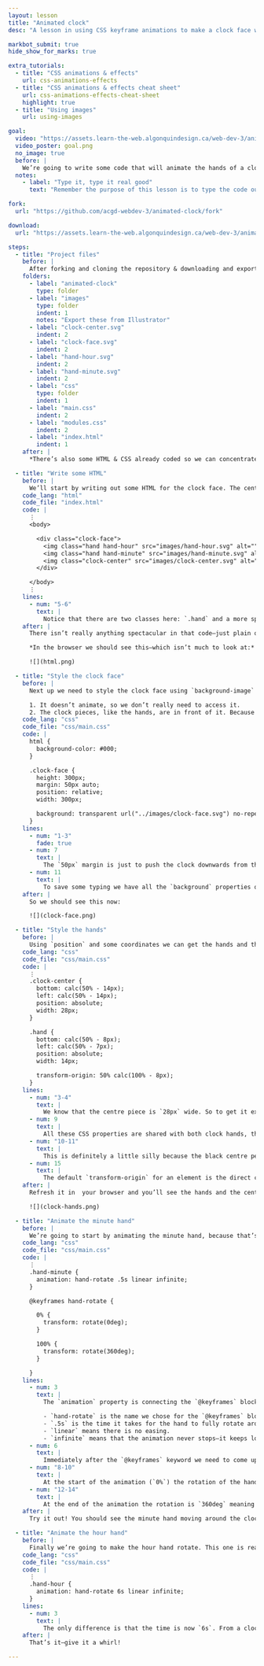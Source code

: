 ```yaml
---
layout: lesson
title: "Animated clock"
desc: "A lesson in using CSS keyframe animations to make a clock face with rotating hands."

markbot_submit: true
hide_show_for_marks: true

extra_tutorials:
  - title: "CSS animations & effects"
    url: css-animations-effects
  - title: "CSS animations & effects cheat sheet"
    url: css-animations-effects-cheat-sheet
    highlight: true
  - title: "Using images"
    url: using-images

goal:
  video: "https://assets.learn-the-web.algonquindesign.ca/web-dev-3/animated-clock/goal.mp4"
  video_poster: goal.png
  no_image: true
  before: |
    We’re going to write some code that will animate the hands of a clock around to simulate 12 hours. We’ll be using CSS `@keyframes` and a bunch of SVG graphics to complete the animation.
  notes:
    - label: "Type it, type it real good"
      text: "Remember the purpose of this lesson is to type the code out yourself—build up that muscle memory in your fingers!"

fork:
  url: "https://github.com/acgd-webdev-3/animated-clock/fork"

download:
  url: "https://assets.learn-the-web.algonquindesign.ca/web-dev-3/animated-clock-download.zip"

steps:
  - title: "Project files"
    before: |
      After forking and cloning the repository & downloading and exporting the files you should have the following folder structure:
    folders:
      - label: "animated-clock"
        type: folder
      - label: "images"
        type: folder
        indent: 1
        notes: "Export these from Illustrator"
      - label: "clock-center.svg"
        indent: 2
      - label: "clock-face.svg"
        indent: 2
      - label: "hand-hour.svg"
        indent: 2
      - label: "hand-minute.svg"
        indent: 2
      - label: "css"
        type: folder
        indent: 1
      - label: "main.css"
        indent: 2
      - label: "modules.css"
        indent: 2
      - label: "index.html"
        indent: 1
    after: |
      *There’s also some HTML & CSS already coded so we can concentrate completely on styling the clock and making it animate.*

  - title: "Write some HTML"
    before: |
      We’ll start by writing out some HTML for the clock face. The centre piece and the two hands will be `<img>` tags, but the clock face will be a `background-image`
    code_lang: "html"
    code_file: "index.html"
    code: |
      ⋮
      <body>

        <div class="clock-face">
          <img class="hand hand-hour" src="images/hand-hour.svg" alt="">
          <img class="hand hand-minute" src="images/hand-minute.svg" alt="">
          <img class="clock-center" src="images/clock-center.svg" alt="">
        </div>

      </body>
      ⋮
    lines:
      - num: "5-6"
        text: |
          Notice that there are two classes here: `.hand` and a more specific one. We’re going to save some typing by putting the common CSS on the `.hand` class.
    after: |
      There isn’t really anything spectacular in that code—just plain ol’ HTML.

      *In the browser we should see this—which isn’t much to look at:*

      ![](html.png)

  - title: "Style the clock face"
    before: |
      Next up we need to style the clock face using `background-image` and a few other small things. It makes the most sense to use a `background-image` for the clock face for two reasons:

      1. It doesn’t animate, so we don’t really need to access it.
      2. The clock pieces, like the hands, are in front of it. Because the clock face is a background image it’s much less work to get the bits in front.
    code_lang: "css"
    code_file: "css/main.css"
    code: |
      html {
        background-color: #000;
      }

      .clock-face {
        height: 300px;
        margin: 50px auto;
        position: relative;
        width: 300px;

        background: transparent url("../images/clock-face.svg") no-repeat center center;
      }
    lines:
      - num: "1-3"
        fade: true
      - num: 7
        text: |
          The `50px` margin is just to push the clock downwards from the top a little bit—we’d probably use `.pad-top` or something in a real website.
      - num: 11
        text: |
          To save some typing we have all the `background` properties on one line: `color`, `image`, `repeat`, `position`
    after: |
      So we should see this now:

      ![](clock-face.png)

  - title: "Style the hands"
    before: |
      Using `position` and some coordinates we can get the hands and the centre piece of the clock in place.
    code_lang: "css"
    code_file: "css/main.css"
    code: |
      ⋮
      .clock-center {
        bottom: calc(50% - 14px);
        left: calc(50% - 14px);
        position: absolute;
        width: 28px;
      }

      .hand {
        bottom: calc(50% - 8px);
        left: calc(50% - 7px);
        position: absolute;
        width: 14px;

        transform-origin: 50% calc(100% - 8px);
      }
    lines:
      - num: "3-4"
        text: |
          We know that the centre piece is `28px` wide. So to get it exactly in the centre of the clock face we can set the `left` & `bottom` coordinates to `50% - 14px` (`14px` being half of `28px`).
      - num: 9
        text: |
          All these CSS properties are shared with both clock hands, that’s why we’re targeting the `.hand` class.
      - num: "10-11"
        text: |
          This is definitely a little silly because the black centre peice covers it but I wanted to create the impression that the clock hands weren’t pivoting on their edge, but that they had like a physical “pin” set in the bottom center of the rounded part—so I positioned them in a “realistic” fashion.
      - num: 15
        text: |
          The default `transform-origin` for an element is the direct centre—that doesn’t make sense for a clock hand. So this will change the anchor point to be placed in my invisible “pin” rotation point for the clock hands.
    after: |
      Refresh it in  your browser and you’ll see the hands and the centre piece are nicely aligned.

      ![](clock-hands.png)

  - title: "Animate the minute hand"
    before: |
      We’re going to start by animating the minute hand, because that’s the one we can see right now. We’ll need a `@keyframes` block and an `animation` property targeted at just that single hand.
    code_lang: "css"
    code_file: "css/main.css"
    code: |
      ⋮
      .hand-minute {
        animation: hand-rotate .5s linear infinite;
      }

      @keyframes hand-rotate {

        0% {
          transform: rotate(0deg);
        }

        100% {
          transform: rotate(360deg);
        }

      }
    lines:
      - num: 3
        text: |
          The `animation` property is connecting the `@keyframes` block with this element. We are specifying the following things:

          - `hand-rotate` is the name we chose for the `@keyframes` block.
          - `.5s` is the time it takes for the hand to fully rotate around the clock.
          - `linear` means there is no easing.
          - `infinite` means that the animation never stops—it keeps looping.
      - num: 6
        text: |
          Immediately after the `@keyframes` keyword we need to come up with a name for this block, here we are naming these keyframes `hand-rotate`
      - num: "8-10"
        text: |
          At the start of the animation (`0%`) the rotation of the hand is `0deg`
      - num: "12-14"
        text: |
          At the end of the animation the rotation is `360deg` meaning the hand will complete a full rotation around a circle.
    after: |
      Try it out! You should see the minute hand moving around the clock.

  - title: "Animate the hour hand"
    before: |
      Finally we’re going to make the hour hand rotate. This one is really easy because it’s animation is exactly the same as the minute hand—it just takes a longer time to rotate.
    code_lang: "css"
    code_file: "css/main.css"
    code: |
      ⋮
      .hand-hour {
        animation: hand-rotate 6s linear infinite;
      }
    lines:
      - num: 3
        text: |
          The only difference is that the time is now `6s`. From a clock perspective this allows the minute hand to rotate 12 times, 1 rotation for each hour, while the hour hand only rotates a single time.
    after: |
      That’s it—give it a whirl!

---
```


